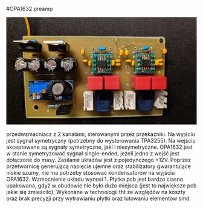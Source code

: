 #OPA1632 preamp

![Header Picture](header.jpg)

przedwzmacniacz z 2 kanałami, sterowanymi przez przekaźniki. Na wyjściu jest sygnał symetryczny (potrzebny do wysterowania TPA3255). 
Na wejściu akceptowane są sygnały symetryczne, jaki i niesymetryczne. OPA1632 jest w stanie  symetryzować sygnał single-ended, jeżeli jedno z wejść jest dołączone do masy. Zasilanie układów jest z pojedyńczego +12V. Poprzez przetwornicę generującą napięcie ujemne oraz stabilizatory gwarantujące niskie szumy, nie ma potrzeby stosować kondensatorów na wyjściu OPA1632. Wzmocnienie układu wynosi 1. 
Płytka pcb jest bardzo ciasno upakowana, gdyż w obudowie nie było dużo miejsca (jest to największe pcb jakie się zmieściło). Wykonane w technologii tht ze względów na koszty oraz brak precyzji przy wytrawianiu płytki oraz lutowaniu elementów smd.

